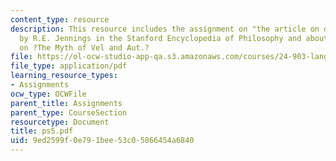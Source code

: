 ```yaml
---
content_type: resource
description: This resource includes the assignment on "the article on disjunction"
  by R.E. Jennings in the Stanford Encyclopedia of Philosophy and about the section
  on ?The Myth of Vel and Aut.?
file: https://ol-ocw-studio-app-qa.s3.amazonaws.com/courses/24-903-language-and-its-structure-iii-semantics-and-pragmatics-spring-2005/9ed2599f0e791bee53c05866454a6840_ps5.pdf
file_type: application/pdf
learning_resource_types:
- Assignments
ocw_type: OCWFile
parent_title: Assignments
parent_type: CourseSection
resourcetype: Document
title: ps5.pdf
uid: 9ed2599f-0e79-1bee-53c0-5866454a6840
---
```

